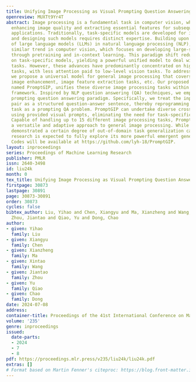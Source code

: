 ```yaml
---
title: Unifying Image Processing as Visual Prompting Question Answering
openreview: MUXTt9Yr4T
abstract: Image processing is a fundamental task in computer vision, which aims at
  enhancing image quality and extracting essential features for subsequent vision
  applications. Traditionally, task-specific models are developed for individual tasks
  and designing such models requires distinct expertise. Building upon the success
  of large language models (LLMs) in natural language processing (NLP), there is a
  similar trend in computer vision, which focuses on developing large-scale models
  through pretraining and in-context learning. This paradigm shift reduces the reliance
  on task-specific models, yielding a powerful unified model to deal with various
  tasks. However, these advances have predominantly concentrated on high-level vision
  tasks, with less attention paid to low-level vision tasks. To address this issue,
  we propose a universal model for general image processing that covers image restoration,
  image enhancement, image feature extraction tasks, etc. Our proposed framework,
  named PromptGIP, unifies these diverse image processing tasks within a universal
  framework. Inspired by NLP question answering (QA) techniques, we employ a visual
  prompting question answering paradigm. Specifically, we treat the input-output image
  pair as a structured question-answer sentence, thereby reprogramming the image processing
  task as a prompting QA problem. PromptGIP can undertake diverse cross-domain tasks
  using provided visual prompts, eliminating the need for task-specific finetuning.
  Capable of handling up to 15 different image processing tasks, PromptGIP represents
  a versatile and adaptive approach to general image processing. While PromptGIP has
  demonstrated a certain degree of out-of-domain task generalization capability, further
  research is expected to fully explore its more powerful emergent generalization.
  Codes will be available at https://github.com/lyh-18/PromptGIP.
layout: inproceedings
series: Proceedings of Machine Learning Research
publisher: PMLR
issn: 2640-3498
id: liu24k
month: 0
tex_title: Unifying Image Processing as Visual Prompting Question Answering
firstpage: 30873
lastpage: 30891
page: 30873-30891
order: 30873
cycles: false
bibtex_author: Liu, Yihao and Chen, Xiangyu and Ma, Xianzheng and Wang, Xintao and
  Zhou, Jiantao and Qiao, Yu and Dong, Chao
author:
- given: Yihao
  family: Liu
- given: Xiangyu
  family: Chen
- given: Xianzheng
  family: Ma
- given: Xintao
  family: Wang
- given: Jiantao
  family: Zhou
- given: Yu
  family: Qiao
- given: Chao
  family: Dong
date: 2024-07-08
address:
container-title: Proceedings of the 41st International Conference on Machine Learning
volume: '235'
genre: inproceedings
issued:
  date-parts:
  - 2024
  - 7
  - 8
pdf: https://proceedings.mlr.press/v235/liu24k/liu24k.pdf
extras: []
# Format based on Martin Fenner's citeproc: https://blog.front-matter.io/posts/citeproc-yaml-for-bibliographies/
---
```

